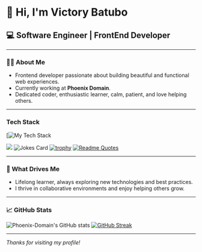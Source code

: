 # 👋 Hi, I'm Victory Batubo

## 💻 Software Engineer | FrontEnd Developer

---

### 🧑‍💻 About Me

- Frontend developer passionate about building beautiful and functional web experiences.
- Currently working at **Phoenix Domain**.
- Dedicated coder, enthusiastic learner, calm, patient, and love helping others.

---

###  Tech Stack

[![My Tech Stack](https://github-readme-tech-stack.vercel.app/api/cards?lineCount=2&line1=html5%2Chtml5%2Cf6ea34%3Bjavascript%2Cjavascript%2Cfff800%3Bcss3%2Ccss3%2C0096ff%3Bbootstrap%2Cbootstrap%2C2f5af5%3Breact%2Creact%2C003ffa%3Bvite%2Cvite%2Caf00ff%3B&line2=figma%2Cfigma%2Cb117c7%3B)

![](https://komarev.com/ghpvc/?username=Phoenix-Domain)
![Jokes Card](https://readme-jokes.vercel.app/api)
[![trophy](https://github-profile-trophy.vercel.app/?username=Phoenix-Domain&theme=onedark)](https://github.com/Phoenix-Domain/github-profile-trophy)
[![Readme Quotes](https://quotes-github-readme.vercel.app/api?type=horizontal&theme=dark)](https://github.com/Phoenix-Domain/github-readme-quotes)


---

### 🚀 What Drives Me

- Lifelong learner, always exploring new technologies and best practices.
- I thrive in collaborative environments and enjoy helping others grow.

---


### 📈 GitHub Stats

![Phoenix-Domain's GitHub stats](https://github-readme-stats.vercel.app/api?username=Phoenix-Domain&show=reviews&show_icons=true&theme=radical)
[![GitHub Streak](https://streak-stats.demolab.com/?user=Phoenix-Domain&theme=dark)](https://git.io/streak-stats)



---

_Thanks for visiting my profile!_
